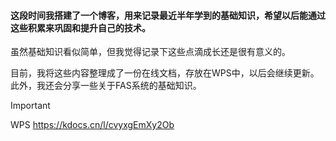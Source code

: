 #### 这段时间我搭建了一个博客，用来记录最近半年学到的基础知识，希望以后能通过这些积累来巩固和提升自己的技术。

虽然基础知识看似简单，但我觉得记录下这些点滴成长还是很有意义的。

目前，我将这些内容整理成了一份在线文档，存放在WPS中，以后会继续更新。此外，我还会分享一些关于FAS系统的基础知识。

>[!IMPORTANT]
>WPS https://kdocs.cn/l/cvyxgEmXy2Ob